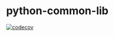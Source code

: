 # python-common-lib

[![codecov](https://codecov.io/github/Squallium/python-common-lib/graph/badge.svg?token=H528913BNL)](https://codecov.io/github/Squallium/python-common-lib)